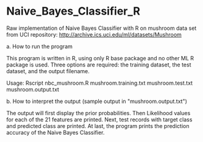 Naive_Bayes_Classifier_R
========================

Raw implementation of Naive Bayes Classifier with R on mushroom data set from UCI repository: 
http://archive.ics.uci.edu/ml/datasets/Mushroom

a. How to run the program

This program is written in R, using only R base package and no other ML R package is used. 
Three options are required: the training dataset, the test dataset, and the output filename.

Usage: Rscript nbc_mushroom.R mushroom.training.txt mushroom.test.txt mushroom.output.txt

b. How to interpret the output (sample output in "mushroom.output.txt")

The output will first display the prior probabilities.
Then Likelihood values for each of the 21 features are printed. 
Next, test records with target class and predicted class are printed. 
At last, the program prints the prediction accuracy of the Naive Bayes Classifier. 

